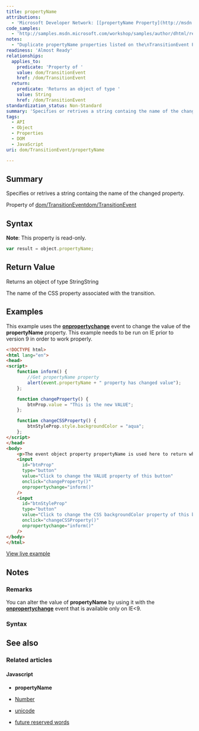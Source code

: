 ```yaml
---
title: propertyName
attributions:
  - 'Microsoft Developer Network: [[propertyName Property](http://msdn.microsoft.com/en-us/library/ie/hh772142(v=vs.85).aspx) Article]'
code_samples:
  - 'http://samples.msdn.microsoft.com/workshop/samples/author/dhtml/refs/propertyNameEX.htm'
notes:
  - "Duplicate propertyName properties listed on the\nTransitionEvent Page.\nhttp://docs.webplatform.org/wiki/dom/TransitionEvent\n>>http://docs.webplatform.org/wiki/dom/TransitionEvent/propertyName\n\n>>http://docs.webplatform.org/wiki/dom/TransitionEvent/propertyName"
readiness: 'Almost Ready'
relationships:
  applies_to:
    predicate: 'Property of '
    value: dom/TransitionEvent
    href: /dom/TransitionEvent
  return:
    predicate: 'Returns an object of type '
    value: String
    href: /dom/TransitionEvent
standardization_status: Non-Standard
summary: 'Specifies or retrives a string containg the name of the changed property.'
tags:
  - API
  - Object
  - Properties
  - DOM
  - JavaScript
uri: dom/TransitionEvent/propertyName

---
```

## <span>Summary</span>

Specifies or retrives a string containg the name of the changed property.

Property of [dom/TransitionEvent](/dom/TransitionEvent)[dom/TransitionEvent](/dom/TransitionEvent)

## <span>Syntax</span>

**Note**: This property is read-only.

``` js
var result = object.propertyName;
```

## <span>Return Value</span>

Returns an object of type StringString

The name of the CSS property associated with the transition.

## <span>Examples</span>

This example uses the [**onpropertychange**](/dom/Element/propertychange) event to change the value of the **propertyName** property. This example needs to be run on IE prior to version 9 in order to work properly.

``` html
<!DOCTYPE html>
<html lang="en">
<head>
<script>
    function inform() {
        //Get propertyName property
        alert(event.propertyName + " property has changed value");
    };

    function changeProperty() {
        btnProp.value = "This is the new VALUE";
    };

    function changeCSSProperty() {
        btnStyleProp.style.backgroundColor = "aqua";
    };
</script>
</head>
<body>
    <p>The event object property propertyName is used here to return which property has been altered.</p>
    <input
      id="btnProp"
      type="button"
      value="Click to change the VALUE property of this button"
      onclick="changeProperty()"
      onpropertychange="inform()"
    />
    <input
      id="btnStyleProp"
      type="button"
      value="Click to change the CSS backgroundColor property of this button"
      onclick="changeCSSProperty()"
      onpropertychange="inform()"
    />
</body>
</html>
```

[View live example](http://samples.msdn.microsoft.com/workshop/samples/author/dhtml/refs/propertyNameEX.htm)

## <span>Notes</span>

### <span>Remarks</span>

You can alter the value of **propertyName** by using it with the [**onpropertychange**](/dom/Element/propertychange) event that is available only on IE\<9.

### <span>Syntax</span>

## <span>See also</span>

### <span>Related articles</span>

#### <span>Javascript</span>

-   **propertyName**

-   [Number](/javascript/Number)

-   [unicode](/javascript/RegExp/unicode)

-   [future reserved words](/javascript/future_reserved_words)
